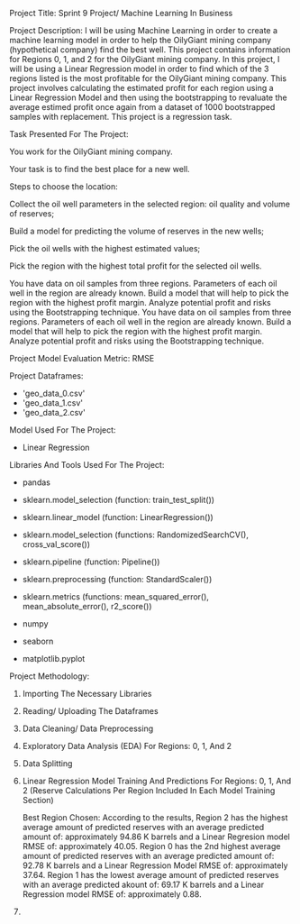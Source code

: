 Project Title: Sprint 9 Project/ Machine Learning In Business 

Project Description: I will be using Machine Learning in order to create a machine learning model in order to help the OilyGiant mining company (hypothetical company) 
find the best well. This project contains information for Regions 0, 1, and 2 for the OilyGiant mining company. In this project, I will be using a Linear Regression model 
in order to find which of the 3 regions listed is the most profitable for the OilyGiant mining company. This project involves calculating the estimated profit for each region 
using a Linear Regression Model and then using the bootstrapping to revaluate the average estimed profit once again from a dataset of 1000 bootstrapped samples with replacement. 
This project is a regression task.

Task Presented For The Project: 

You work for the OilyGiant mining company. 

Your task is to find the best place for a new well.

Steps to choose the location:

Collect the oil well parameters in the selected region: oil quality and volume of reserves;

Build a model for predicting the volume of reserves in the new wells;

Pick the oil wells with the highest estimated values;

Pick the region with the highest total profit for the selected oil wells.

You have data on oil samples from three regions. Parameters of each oil well in the region are already known. 
Build a model that will help to pick the region with the highest profit margin. Analyze potential profit and risks using the Bootstrapping technique.
You have data on oil samples from three regions. Parameters of each oil well in the region are already known. Build a model that will help to pick the region 
with the highest profit margin. Analyze potential profit and risks using the Bootstrapping technique. 

Project Model Evaluation Metric: RMSE

Project Dataframes: 

* 'geo_data_0.csv'
* 'geo_data_1.csv'
* 'geo_data_2.csv'

Model Used For The Project:

* Linear Regression

Libraries And Tools Used For The Project:

* pandas 

* sklearn.model_selection (function: train_test_split())

* sklearn.linear_model (function: LinearRegression())

* sklearn.model_selection (functions: RandomizedSearchCV(), cross_val_score())

* sklearn.pipeline (function: Pipeline())

* sklearn.preprocessing (function: StandardScaler())

* sklearn.metrics (functions: mean_squared_error(), mean_absolute_error(), r2_score())

* numpy 

* seaborn

* matplotlib.pyplot

Project Methodology: 

1) Importing The Necessary Libraries

2) Reading/ Uploading The Dataframes

3) Data Cleaning/ Data Preprocessing

4) Exploratory Data Analysis (EDA) For Regions: 0, 1, And 2

5) Data Splitting

6) Linear Regression Model Training And Predictions For Regions: 0, 1, And 2
   (Reserve Calculations Per Region Included In Each Model Training Section)

   Best Region Chosen: 
   According to the results, Region 2 has the highest average amount of predicted reserves with an average predicted amount of: approximately 94.86 K barrels and a
   Linear Regresion model RMSE of: approximately 40.05. Region 0 has the 2nd highest average amount of predicted reserves with an average predicted amount of: 92.78 K
   barrels and a Linear Regression Model RMSE of: approximately 37.64. Region 1 has the lowest average amount of predicted reserves with an average predicted akount of:
   69.17 K barrels and a Linear Regression model RMSE of: approximately 0.88.

8) 
